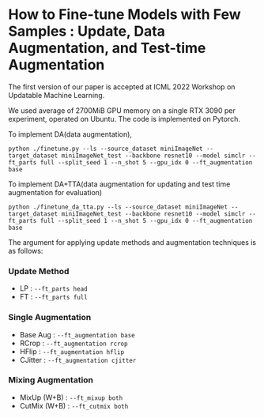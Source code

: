 # How to Fine-tune Models with Few Samples : Update, Data Augmentation, and Test-time Augmentation

The first version of our paper is accepted at ICML 2022 Workshop on Updatable Machine Learning.

We used average of 2700MiB GPU memory on a single RTX 3090 per experiment, operated on Ubuntu. 
The code is implemented on Pytorch. 

To implement DA(data augmentation),
```
python ./finetune.py --ls --source_dataset miniImageNet --target_dataset miniImageNet_test --backbone resnet10 --model simclr --ft_parts full --split_seed 1 --n_shot 5 --gpu_idx 0 --ft_augmentation base
```

To implement DA+TTA(data augmentation for updating and test time augmentation for evaluation)
```
python ./finetune_da_tta.py --ls --source_dataset miniImageNet --target_dataset miniImageNet_test --backbone resnet10 --model simclr --ft_parts full --split_seed 1 --n_shot 5 --gpu_idx 0 --ft_augmentation base
```

The argument for applying update methods and augmentation techniques is as follows:

### Update Method
- LP : `--ft_parts head` <br>
- FT : `--ft_parts full`

### Single Augmentation

- Base Aug : `--ft_augmentation base` <br>
- RCrop : `--ft_augmentation rcrop` <br>
- HFlip : `--ft_augmentation hflip` <br>
- CJitter : `--ft_augmentation cjitter ` <br>


### Mixing Augmentation
- MixUp (W+B) : `--ft_mixup both` <br>
- CutMix (W+B) : `--ft_cutmix both` <br>

